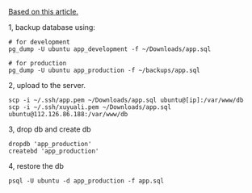 [Based on this article.](http://www.thegeekstuff.com/2009/01/how-to-backup-and-restore-postgres-database-using-pg_dump-and-psql/)

1, backup database using:

```
# for development
pg_dump -U ubuntu app_development -f ~/Downloads/app.sql

# for production
pg_dump -U ubuntu app_production -f ~/backups/app.sql
```

2, upload to the server.

```
scp -i ~/.ssh/app.pem ~/Downloads/app.sql ubuntu@[ip]:/var/www/db
scp -i ~/.ssh/xuyuali.pem ~/Downloads/app.sql ubuntu@112.126.86.188:/var/www/db
```

3, drop db and create db

```
dropdb 'app_production'
createbd 'app_production'
```

4, restore the db

```
psql -U ubuntu -d app_production -f app.sql
```
